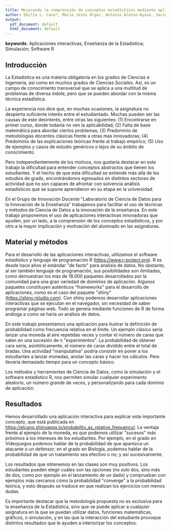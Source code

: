 ```yaml
---
title: Mejorando la comprensión de conceptos estadísticos mediante aplicaciones interactivas innovadoras
author: Emilio L. Cano*, María Jesús Algar, Antonio Alonso-Ayuso, Javier M. Moguerza, Felipe Ortega
output:
  pdf_document: default
  html_document: default
---
```


**keywords**: Aplicaciones interactivas; Enseñanza de la Estadística; Simulación; Software R

## Introducción

La Estadística es una materia obligatoria en los grados de Ciencias e Ingeniería, así como en muchos grados de Ciencias Sociales. Así, es un campo de conocimiento transversal que se aplica a una multitud de problemas de diversa índole, pero que se pueden abordar con la misma técnica estadística.

La experiencia nos dice que, en muchas ocasiones, la asignatura no despierta suficiente interés entre el estudiantado. Muchas pueden ser las causas de este desinterés, entre otras las siguientes: (1) Encontrarse en primer curso, donde todavía no ven la aplicabilidad; (2) Falta de base matemática para abordar ciertos problemas; (3) Predominio de metodologías docentes clásicas frente a otras más innovadoras; (4) Predominio de las explicaciones teóricas frente al trabajo empírico; (5) Uso de ejemplos y casos de estudio genéricos o lejos de su ámbito de conocimiento.

Pero independientemente de los motivos, nos gustaría destacar en este trabajo la dificultad para entender conceptos abstractos que tienen los estudiantes. Y el hecho de que esta dificultad se extiende más allá de los estudios de grado, encontrándonos egresados en distintos sectores de actividad que no son capaces de afrontar con solvencia análisis estadísticos que se supone aprendieron en su etapa en la universidad.

En el Grupo de Innovación Docente "Laboratorio de Ciencia de Datos para la Innovación de la Enseñanza" trabajamos para facilitar el uso de técnicas y métodos de Ciencia de Datos a la innovación de la enseñanza. En este trabajo proponemos el uso de aplicaciones interactivas innovadoras que ayuden, por un lado, a la comprensión de los conceptos estadísticos, y por otro a la mayor implicación y motivación del alumnado en las asignaturas.

## Material y métodos

Para el desarrollo de las aplicaciones interactivas, utilizamos el software estadístico y lenguaje de programación R (https://www.r-project.org). R es desde hace años el estándar "de facto" para análisis de datos. No obstante, al ser también lenguaje de programación, sus posibilidades son ilimitadas, como demuestran los más de 18.000 paquetes desarrollados por la comunidad para una gran variedad de dominios de aplicación. Algunos paquetes constituyen auténticos "frameworks" para el desarrollo de aplicaciones, como es el caso del paquete "shiny" (https://shiny.rstudio.com). Con shiny podemos desarrollar aplicaciones interactivas que se ejecutan en el navegador, sin necesidad de saber programar páginas web. Todo se genera mediante funciones de R de forma análoga a como se haría un análisis de datos.

En este trabajo presentamos una aplicación para ilustrar la definición de probabilidad como frecuencia relativa en el límite. Un ejemplo clásico sería lanzar una moneda al aire repetidas veces y contar el número de caras que salen en una sucesión de n "experimentos". La probabilidad de obtener cara sería, asintóticamente, el número de caras dividido entre el total de tiradas. Una actividad "manipulativa" podría consistir en poner a los estudiantes a lanzar monedas, anotar las caras y hacer los cálculos. Pero llevaría demasiado tiempo para un concepto básico. 

Los métodos y herramientas de Ciencia de Datos, como la simulación y el software estadístico R, nos permiten simular cualquier experimento aleatorio, un número grande de veces, y personalizando para cada dominio de aplicación.

## Resultados

Hemos desarrollado una aplicación interactiva para explicar este importante concepto, que está publicada en https://elcano.shinyapps.io/probability_as_relative_frequency/. La ventaja frente al ejemplo de la moneda, es que podemos utilizar "sucesos" más próximos a los intereses de los estudiantes. Por ejemplo, en el grado en Videojuegos podemos hablar de la probabilidad de que aparezca un atacante o un defensor; en el grado en Biología, podemos hablar de la probabilidad de que un tratamiento sea efectivo o no; y así sucesivamente.

Los resultados que obtenemos en las clases son muy positivos. Los estudiantes pueden elegir cuáles son las opciones (no solo dos, sino más de dos, como por ejemplo en el lanzamiento de un dado) y comprueban con ejemplos más cercanos cómo la probabilidad "converge" a la probabilidad teórica, y esto después se traduce en que realizan los ejercicios con menos dudas.

Es importante destacar que la metodología propuesta no es exclusiva para la enseñanza de la Estadística, sino que se puede aplicar a cualquier asignatura en la que se puedan utilizar datos, funciones matemáticas, gráficos, o simulación, y en las que la interacción del estudiante provoque distintos resultados que le ayuden a interiorizar los conceptos.


